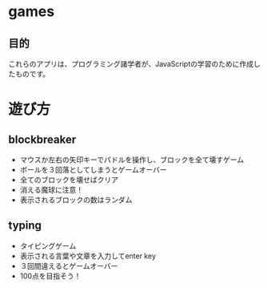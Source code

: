 # games

## 目的
  これらのアプリは、プログラミング諸学者が、JavaScriptの学習のために作成したものです。

# 遊び方
## blockbreaker
- マウスか左右の矢印キーでパドルを操作し、ブロックを全て壊すゲーム
- ボールを３回落としてしまうとゲームオーバー
- 全てのブロックを壊せばクリア
- 消える魔球に注意！
- 表示されるブロックの数はランダム

## typing
- タイピングゲーム
- 表示される言葉や文章を入力してenter key
- ３回間違えるとゲームオーバー
- 100点を目指そう！
